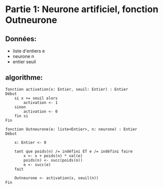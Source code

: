 # Partie 1: Neurone artificiel, fonction Outneurone

## Données:
- liste d'entiers e
- neurone n
- entier seuil


## algorithme:
```
fonction activation(x: Entier, seuil: Entier) : Entier
Début
	si x >= seuil alors
		activation <- 1
	sinon
		activation <- 0
	fin si
Fin

fonction Outneurone(e: liste<Entier>, n: neurone) : Entier
Début

	x: Entier <- 0
	
	tant que poids(n) /= indéfini ET e /= indéfini faire
		x <- x + poids(n) * val(e)
		poids(n) <- succ(poids(n))
		e <- succ(e)
	fait
	
	Outneurone <- activation(x, seuil(n))
Fin
```
